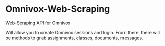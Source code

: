 # Omnivox-Web-Scraping
Web-Scraping API for Omnivox

Will allow you to create Omnivox sessions and login. From there, there will be methods to grab assignments, classes, documents, messages.

